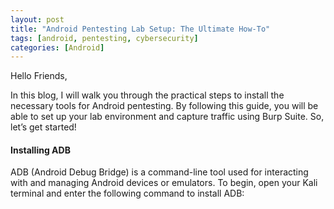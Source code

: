 ```yaml
---
layout: post
title: "Android Pentesting Lab Setup: The Ultimate How-To"
tags: [android, pentesting, cybersecurity]
categories: [Android]
---
```


Hello Friends,

In this blog, I will walk you through the practical steps to install the necessary tools for Android pentesting. By following this guide, you will be able to set up your lab environment and capture traffic using Burp Suite. So, let’s get started!

#### Installing ADB
ADB (Android Debug Bridge) is a command-line tool used for interacting with and managing Android devices or emulators.
To begin, open your Kali terminal and enter the following command to install ADB:
